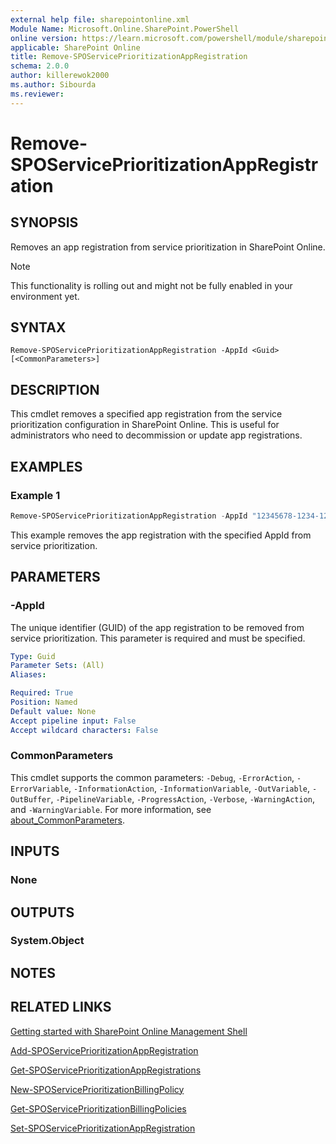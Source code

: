 ```yaml
---
external help file: sharepointonline.xml
Module Name: Microsoft.Online.SharePoint.PowerShell
online version: https://learn.microsoft.com/powershell/module/sharepoint-online/Remove-SPOServicePrioritizationAppRegistration
applicable: SharePoint Online
title: Remove-SPOServicePrioritizationAppRegistration
schema: 2.0.0
author: killerewok2000
ms.author: Sibourda
ms.reviewer:
---
```


# Remove-SPOServicePrioritizationAppRegistration

## SYNOPSIS
Removes an app registration from service prioritization in SharePoint Online.
> [!NOTE]
> This functionality is rolling out and might not be fully enabled in your environment yet.

## SYNTAX

```
Remove-SPOServicePrioritizationAppRegistration -AppId <Guid> [<CommonParameters>]
```

## DESCRIPTION
This cmdlet removes a specified app registration from the service prioritization configuration in SharePoint Online. This is useful for administrators who need to decommission or update app registrations.

## EXAMPLES

### Example 1
```powershell
Remove-SPOServicePrioritizationAppRegistration -AppId "12345678-1234-1234-1234-1234567890ab"
```
This example removes the app registration with the specified AppId from service prioritization.

## PARAMETERS

### -AppId
The unique identifier (GUID) of the app registration to be removed from service prioritization. This parameter is required and must be specified.

```yaml
Type: Guid
Parameter Sets: (All)
Aliases:

Required: True
Position: Named
Default value: None
Accept pipeline input: False
Accept wildcard characters: False
```

### CommonParameters
This cmdlet supports the common parameters: `-Debug`, `-ErrorAction`, `-ErrorVariable`, `-InformationAction`, `-InformationVariable`, `-OutVariable`, `-OutBuffer`, `-PipelineVariable`, `-ProgressAction`, `-Verbose`, `-WarningAction`, and `-WarningVariable`. For more information, see [about_CommonParameters](/powershell/module/microsoft.powershell.core/about/about_commonparameters).

## INPUTS

### None

## OUTPUTS

### System.Object
## NOTES

## RELATED LINKS

[Getting started with SharePoint Online Management Shell](/powershell/sharepoint/sharepoint-online/connect-sharepoint-online)

[Add-SPOServicePrioritizationAppRegistration](./Add-SPOServicePrioritizationAppRegistration.md)

[Get-SPOServicePrioritizationAppRegistrations](./Get-SPOServicePrioritizationAppRegistrations.md)

[New-SPOServicePrioritizationBillingPolicy](./New-SPOServicePrioritizationBillingPolicy.md)

[Get-SPOServicePrioritizationBillingPolicies](./Get-SPOServicePrioritizationBillingPolicies.md)

[Set-SPOServicePrioritizationAppRegistration](./Set-SPOServicePrioritizationAppRegistration.md)
